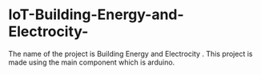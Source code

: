 # IoT-Building-Energy-and-Electrocity-
The name of the project is Building Energy and Electrocity . This project is made using the main component which is arduino.
